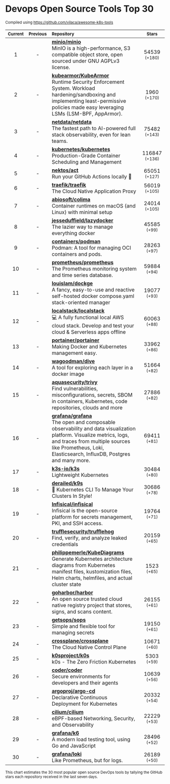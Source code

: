 # Devops Open Source Tools Top 30
<sup>Compiled using https://github.com/vilaca/awesome-k8s-tools</sup>
<div align="center">

|<sub>Current</sub>|<sub>Previous</sub>|<sub>Repository</sub>|<sub>Stars</sub>|
|:---:|:---:|:---|:---:|
|1|-|[**minio/minio**](https://github.com/minio/minio)<br/>MinIO is a high-performance, S3 compatible object store, open sourced under GNU AGPLv3 license.|54539 <sup>(+180)</sup>|
|2|-|[**kubearmor/KubeArmor**](https://github.com/kubearmor/KubeArmor)<br/>Runtime Security Enforcement System. Workload hardening/sandboxing and implementing least-permissive policies made easy leveraging LSMs (LSM-BPF, AppArmor).|1960 <sup>(+170)</sup>|
|3|-|[**netdata/netdata**](https://github.com/netdata/netdata)<br/>The fastest path to AI-powered full stack observability, even for lean teams.|75482 <sup>(+143)</sup>|
|4|-|[**kubernetes/kubernetes**](https://github.com/kubernetes/kubernetes)<br/>Production-Grade Container Scheduling and Management|116847 <sup>(+136)</sup>|
|5|-|[**nektos/act**](https://github.com/nektos/act)<br/>Run your GitHub Actions locally 🚀|65051 <sup>(+127)</sup>|
|6|-|[**traefik/traefik**](https://github.com/traefik/traefik)<br/>The Cloud Native Application Proxy|56019 <sup>(+105)</sup>|
|7|-|[**abiosoft/colima**](https://github.com/abiosoft/colima)<br/>Container runtimes on macOS (and Linux) with minimal setup|24014 <sup>(+105)</sup>|
|8|-|[**jesseduffield/lazydocker**](https://github.com/jesseduffield/lazydocker)<br/>The lazier way to manage everything docker|45585 <sup>(+99)</sup>|
|9|-|[**containers/podman**](https://github.com/containers/podman)<br/>Podman: A tool for managing OCI containers and pods.|28263 <sup>(+97)</sup>|
|10|-|[**prometheus/prometheus**](https://github.com/prometheus/prometheus)<br/>The Prometheus monitoring system and time series database.|59884 <sup>(+94)</sup>|
|11|-|[**louislam/dockge**](https://github.com/louislam/dockge)<br/>A fancy, easy-to-use and reactive self-hosted docker compose.yaml stack-oriented manager|19077 <sup>(+93)</sup>|
|12|-|[**localstack/localstack**](https://github.com/localstack/localstack)<br/>💻 A fully functional local AWS cloud stack. Develop and test your cloud & Serverless apps offline|60063 <sup>(+88)</sup>|
|13|-|[**portainer/portainer**](https://github.com/portainer/portainer)<br/>Making Docker and Kubernetes management easy.|33962 <sup>(+86)</sup>|
|14|-|[**wagoodman/dive**](https://github.com/wagoodman/dive)<br/>A tool for exploring each layer in a docker image|51664 <sup>(+82)</sup>|
|15|-|[**aquasecurity/trivy**](https://github.com/aquasecurity/trivy)<br/>Find vulnerabilities, misconfigurations, secrets, SBOM in containers, Kubernetes, code repositories, clouds and more|27886 <sup>(+82)</sup>|
|16|-|[**grafana/grafana**](https://github.com/grafana/grafana)<br/>The open and composable observability and data visualization platform. Visualize metrics, logs, and traces from multiple sources like Prometheus, Loki, Elasticsearch, InfluxDB, Postgres and many more. |69411 <sup>(+81)</sup>|
|17|-|[**k3s-io/k3s**](https://github.com/k3s-io/k3s)<br/>Lightweight Kubernetes|30484 <sup>(+80)</sup>|
|18|-|[**derailed/k9s**](https://github.com/derailed/k9s)<br/>🐶 Kubernetes CLI To Manage Your Clusters In Style!|30686 <sup>(+78)</sup>|
|19|-|[**Infisical/infisical**](https://github.com/Infisical/infisical)<br/>Infisical is the open-source platform for secrets management, PKI, and SSH access.|19764 <sup>(+71)</sup>|
|20|-|[**trufflesecurity/trufflehog**](https://github.com/trufflesecurity/trufflehog)<br/>Find, verify, and analyze leaked credentials|20159 <sup>(+65)</sup>|
|21|-|[**philippemerle/KubeDiagrams**](https://github.com/philippemerle/KubeDiagrams)<br/>Generate Kubernetes architecture diagrams from Kubernetes manifest files, kustomization files, Helm charts, helmfiles, and actual cluster state|1523 <sup>(+65)</sup>|
|22|-|[**goharbor/harbor**](https://github.com/goharbor/harbor)<br/>An open source trusted cloud native registry project that stores, signs, and scans content.|26155 <sup>(+61)</sup>|
|23|-|[**getsops/sops**](https://github.com/getsops/sops)<br/>Simple and flexible tool for managing secrets|19150 <sup>(+61)</sup>|
|24|-|[**crossplane/crossplane**](https://github.com/crossplane/crossplane)<br/>The Cloud Native Control Plane|10671 <sup>(+60)</sup>|
|25|-|[**k0sproject/k0s**](https://github.com/k0sproject/k0s)<br/>k0s - The Zero Friction Kubernetes|5303 <sup>(+59)</sup>|
|26|-|[**coder/coder**](https://github.com/coder/coder)<br/>Secure environments for developers and their agents|10639 <sup>(+56)</sup>|
|27|-|[**argoproj/argo-cd**](https://github.com/argoproj/argo-cd)<br/>Declarative Continuous Deployment for Kubernetes|20332 <sup>(+54)</sup>|
|28|-|[**cilium/cilium**](https://github.com/cilium/cilium)<br/>eBPF-based Networking, Security, and Observability|22229 <sup>(+53)</sup>|
|29|-|[**grafana/k6**](https://github.com/grafana/k6)<br/>A modern load testing tool, using Go and JavaScript|28496 <sup>(+52)</sup>|
|30|-|[**grafana/loki**](https://github.com/grafana/loki)<br/>Like Prometheus, but for logs.|26189 <sup>(+50)</sup>|


</div>

<sub>This chart estimates the 30 most popular open source DevOps tools by tallying the GitHub stars each repository received in the last seven days.</sub>
